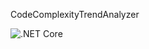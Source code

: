 CodeComplexityTrendAnalyzer

![.NET Core](https://github.com/josiahdj/CodeComplexityTrendAnalyzer/workflows/.NET%20Core/badge.svg)
